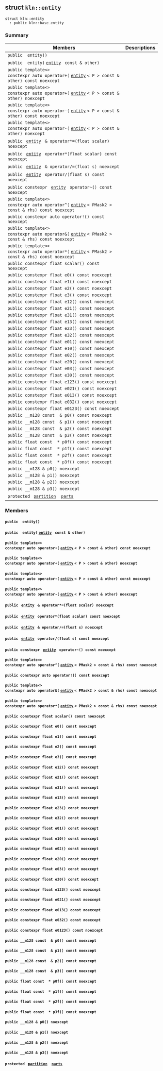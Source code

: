 ## struct `kln::entity` 

```
struct kln::entity
  : public kln::base_entity
```  

### Summary

 Members                        | Descriptions                                
--------------------------------|---------------------------------------------
`public  entity()`  | 
`public  entity(` [`entity`](#structkln_1_1entity) ` const & other)`  | 
`public template<>`  <br/>`constexpr auto operator+(` [`entity`](#structkln_1_1entity) `< P > const & other) const noexcept`  | 
`public template<>`  <br/>`constexpr auto operator+(` [`entity`](#structkln_1_1entity) `< P > const & other) noexcept`  | 
`public template<>`  <br/>`constexpr auto operator-(` [`entity`](#structkln_1_1entity) `< P > const & other) const noexcept`  | 
`public template<>`  <br/>`constexpr auto operator-(` [`entity`](#structkln_1_1entity) `< P > const & other) noexcept`  | 
`public ` [`entity`](#structkln_1_1entity) ` & operator*=(float scalar) noexcept`  | 
`public ` [`entity`](#structkln_1_1entity) ` operator*(float scalar) const noexcept`  | 
`public ` [`entity`](#structkln_1_1entity) ` & operator/=(float s) noexcept`  | 
`public ` [`entity`](#structkln_1_1entity) ` operator/(float s) const noexcept`  | 
`public constexpr ` [`entity`](#structkln_1_1entity) ` operator~() const noexcept`  | 
`public template<>`  <br/>`constexpr auto operator^(` [`entity`](#structkln_1_1entity) `< PMask2 > const & rhs) const noexcept`  | 
`public constexpr auto operator!() const noexcept`  | 
`public template<>`  <br/>`constexpr auto operator&(` [`entity`](#structkln_1_1entity) `< PMask2 > const & rhs) const noexcept`  | 
`public template<>`  <br/>`constexpr auto operator*(` [`entity`](#structkln_1_1entity) `< PMask2 > const & rhs) const noexcept`  | 
`public constexpr float scalar() const noexcept`  | 
`public constexpr float e0() const noexcept`  | 
`public constexpr float e1() const noexcept`  | 
`public constexpr float e2() const noexcept`  | 
`public constexpr float e3() const noexcept`  | 
`public constexpr float e12() const noexcept`  | 
`public constexpr float e21() const noexcept`  | 
`public constexpr float e31() const noexcept`  | 
`public constexpr float e13() const noexcept`  | 
`public constexpr float e23() const noexcept`  | 
`public constexpr float e32() const noexcept`  | 
`public constexpr float e01() const noexcept`  | 
`public constexpr float e10() const noexcept`  | 
`public constexpr float e02() const noexcept`  | 
`public constexpr float e20() const noexcept`  | 
`public constexpr float e03() const noexcept`  | 
`public constexpr float e30() const noexcept`  | 
`public constexpr float e123() const noexcept`  | 
`public constexpr float e021() const noexcept`  | 
`public constexpr float e013() const noexcept`  | 
`public constexpr float e032() const noexcept`  | 
`public constexpr float e0123() const noexcept`  | 
`public __m128 const  & p0() const noexcept`  | 
`public __m128 const  & p1() const noexcept`  | 
`public __m128 const  & p2() const noexcept`  | 
`public __m128 const  & p3() const noexcept`  | 
`public float const  * p0f() const noexcept`  | 
`public float const  * p1f() const noexcept`  | 
`public float const  * p2f() const noexcept`  | 
`public float const  * p3f() const noexcept`  | 
`public __m128 & p0() noexcept`  | 
`public __m128 & p1() noexcept`  | 
`public __m128 & p2() noexcept`  | 
`public __m128 & p3() noexcept`  | 
`protected ` [`partition`](/api/kln::partition#unionkln_1_1partition) ` ` [`parts`](#structkln_1_1entity_1accb4153a7732f7f3649c016b87210b23)   | 

### Members

#### `public  entity()`  

#### `public  entity(` [`entity`](#structkln_1_1entity) ` const & other)`  

#### `public template<>`  <br/>`constexpr auto operator+(` [`entity`](#structkln_1_1entity) `< P > const & other) const noexcept`  

#### `public template<>`  <br/>`constexpr auto operator+(` [`entity`](#structkln_1_1entity) `< P > const & other) noexcept`  

#### `public template<>`  <br/>`constexpr auto operator-(` [`entity`](#structkln_1_1entity) `< P > const & other) const noexcept`  

#### `public template<>`  <br/>`constexpr auto operator-(` [`entity`](#structkln_1_1entity) `< P > const & other) noexcept`  

#### `public ` [`entity`](#structkln_1_1entity) ` & operator*=(float scalar) noexcept`  

#### `public ` [`entity`](#structkln_1_1entity) ` operator*(float scalar) const noexcept`  

#### `public ` [`entity`](#structkln_1_1entity) ` & operator/=(float s) noexcept`  

#### `public ` [`entity`](#structkln_1_1entity) ` operator/(float s) const noexcept`  

#### `public constexpr ` [`entity`](#structkln_1_1entity) ` operator~() const noexcept`  

#### `public template<>`  <br/>`constexpr auto operator^(` [`entity`](#structkln_1_1entity) `< PMask2 > const & rhs) const noexcept`  

#### `public constexpr auto operator!() const noexcept`  

#### `public template<>`  <br/>`constexpr auto operator&(` [`entity`](#structkln_1_1entity) `< PMask2 > const & rhs) const noexcept`  

#### `public template<>`  <br/>`constexpr auto operator*(` [`entity`](#structkln_1_1entity) `< PMask2 > const & rhs) const noexcept`  

#### `public constexpr float scalar() const noexcept`  

#### `public constexpr float e0() const noexcept`  

#### `public constexpr float e1() const noexcept`  

#### `public constexpr float e2() const noexcept`  

#### `public constexpr float e3() const noexcept`  

#### `public constexpr float e12() const noexcept`  

#### `public constexpr float e21() const noexcept`  

#### `public constexpr float e31() const noexcept`  

#### `public constexpr float e13() const noexcept`  

#### `public constexpr float e23() const noexcept`  

#### `public constexpr float e32() const noexcept`  

#### `public constexpr float e01() const noexcept`  

#### `public constexpr float e10() const noexcept`  

#### `public constexpr float e02() const noexcept`  

#### `public constexpr float e20() const noexcept`  

#### `public constexpr float e03() const noexcept`  

#### `public constexpr float e30() const noexcept`  

#### `public constexpr float e123() const noexcept`  

#### `public constexpr float e021() const noexcept`  

#### `public constexpr float e013() const noexcept`  

#### `public constexpr float e032() const noexcept`  

#### `public constexpr float e0123() const noexcept`  

#### `public __m128 const  & p0() const noexcept`  

#### `public __m128 const  & p1() const noexcept`  

#### `public __m128 const  & p2() const noexcept`  

#### `public __m128 const  & p3() const noexcept`  

#### `public float const  * p0f() const noexcept`  

#### `public float const  * p1f() const noexcept`  

#### `public float const  * p2f() const noexcept`  

#### `public float const  * p3f() const noexcept`  

#### `public __m128 & p0() noexcept`  

#### `public __m128 & p1() noexcept`  

#### `public __m128 & p2() noexcept`  

#### `public __m128 & p3() noexcept`  

#### `protected ` [`partition`](/api/kln::partition#unionkln_1_1partition) ` ` [`parts`](#structkln_1_1entity_1accb4153a7732f7f3649c016b87210b23)   

